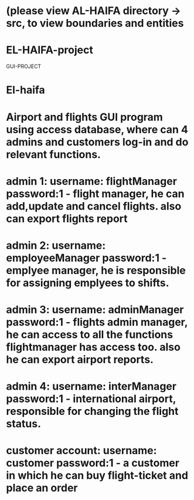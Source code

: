 # (please view AL-HAIFA directory -> src, to view boundaries and entities
# EL-HAIFA-project
GUI-PROJECT
# El-haifa
# Airport and flights GUI program using access database, where can 4 admins and customers log-in and do relevant functions.
# admin 1: username: flightManager password:1 - flight manager, he can add,update and cancel flights. also can export flights report
# admin 2: username: employeeManager password:1 - emplyee manager, he is responsible for assigning emplyees to shifts.
# admin 3: username: adminManager password:1 - flights admin manager, he can access to all the functions flightmanager has access too. also he can export airport reports.
# admin 4: username: interManager password:1 - international airport, responsible for changing the flight status.
# customer account: username: customer password:1 - a customer in which he can buy flight-ticket and place an order
